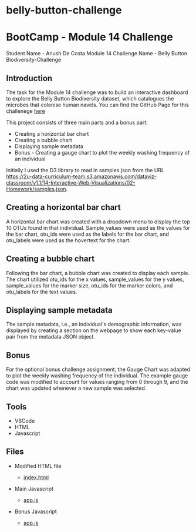 # belly-button-challenge

# BootCamp - Module 14 Challenge

Student Name - Anush De Costa Module 14 Challenge Name - Belly Button Biodiversity-Challenge

## Introduction

The task for the Module 14 challenge was to build an interactive dashboard to explore the Belly Button Biodiversity dataset, which catalogues the microbes that colonise human navels.
You can find the GitHub Page for this challenege [here](https://anushdecosta.github.io/belly-button-challenge/)

This project consists of three main parts and a bonus part:

- Creating a horizontal bar chart
- Creating a bubble chart
- Displaying sample metadata
- Bonus - Creating a gauge chart to plot the weekly washing frequency of an individual

Initially I used the D3 library to read in samples.json from the URL <https://2u-data-curriculum-team.s3.amazonaws.com/dataviz-classroom/v1.1/14-Interactive-Web-Visualizations/02-Homework/samples.json>.

## Creating a horizontal bar chart

A horizontal bar chart was created with a dropdown menu to display the top 10 OTUs found in that individual. Sample_values were used as the values for the bar chart, otu_ids were used as the labels for the bar chart, and otu_labels were used as the hovertext for the chart.

## Creating a bubble chart

Following the bar chart, a bubble chart was created to display each sample. The chart utilized otu_ids for the x values, sample_values for the y values, sample_values for the marker size, otu_ids for the marker colors, and otu_labels for the text values.

## Displaying sample metadata

The sample metadata, i.e., an individual's demographic information, was displayed by creating a section on the webpage to show each key-value pair from the metadata JSON object.

## Bonus

For the optional bonus challenge assignment, the Gauge Chart was adapted to plot the weekly washing frequency of the individual. The example gauge code was modified to account for values ranging from 0 through 9, and the chart was updated whenever a new sample was selected.

## Tools

- VSCode
- HTML
- Javascript

## Files

- Modified HTML file

  - [index.html](./index.html)

- Main Javascript

  - [app.js](./static/js/app.js)

- Bonus Javascript
  - [app.js](./static/js/bonus.js)
